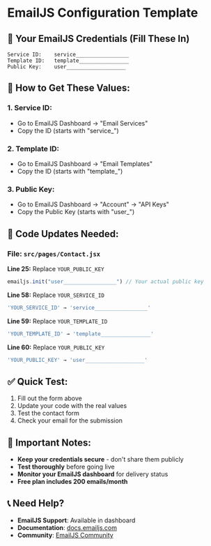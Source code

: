 # EmailJS Configuration Template

## 🔑 **Your EmailJS Credentials (Fill These In)**

```
Service ID:    service_________________
Template ID:   template________________
Public Key:    user___________________
```

## 📝 **How to Get These Values:**

### **1. Service ID:**
- Go to EmailJS Dashboard → "Email Services"
- Copy the ID (starts with "service_")

### **2. Template ID:**
- Go to EmailJS Dashboard → "Email Templates"  
- Copy the ID (starts with "template_")

### **3. Public Key:**
- Go to EmailJS Dashboard → "Account" → "API Keys"
- Copy the Public Key (starts with "user_")

## 🔧 **Code Updates Needed:**

### **File: `src/pages/Contact.jsx`**

**Line 25:** Replace `YOUR_PUBLIC_KEY`
```jsx
emailjs.init("user_________________") // Your actual public key
```

**Line 58:** Replace `YOUR_SERVICE_ID`
```jsx
'YOUR_SERVICE_ID' → 'service_________________'
```

**Line 59:** Replace `YOUR_TEMPLATE_ID`
```jsx
'YOUR_TEMPLATE_ID' → 'template________________'
```

**Line 60:** Replace `YOUR_PUBLIC_KEY`
```jsx
'YOUR_PUBLIC_KEY' → 'user___________________'
```

## ✅ **Quick Test:**

1. Fill out the form above
2. Update your code with the real values
3. Test the contact form
4. Check your email for the submission

## 🚨 **Important Notes:**

- **Keep your credentials secure** - don't share them publicly
- **Test thoroughly** before going live
- **Monitor your EmailJS dashboard** for delivery status
- **Free plan includes 200 emails/month**

## 📞 **Need Help?**

- **EmailJS Support**: Available in dashboard
- **Documentation**: [docs.emailjs.com](https://docs.emailjs.com/)
- **Community**: [EmailJS Community](https://community.emailjs.com/)
